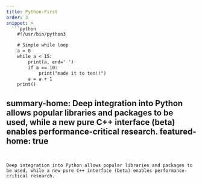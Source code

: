 ```yaml
---
title: Python-First
order: 3
snippet: >
  ```python
    #!/usr/bin/python3

    # Simple while loop
    a = 0
    while a < 15:
        print(a, end=' ')
        if a == 10:
            print("made it to ten!!")
        a = a + 1
    print()
  ```
summary-home: Deep integration into Python allows popular libraries and packages to be used, while a new pure C++ interface (beta) enables performance-critical research.
featured-home: true
---
```


Deep integration into Python allows popular libraries and packages to be used, while a new pure C++ interface (beta) enables performance-critical research.
